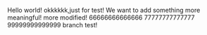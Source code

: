 Hello world!
okkkkkk,just for test!
We want to add something more meaningful!
more modified!
66666666666666
77777777777777
99999999999999
branch test!
